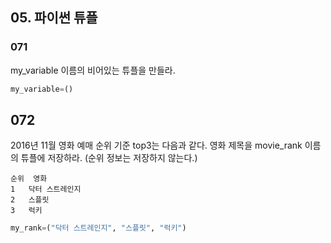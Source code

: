 ## 05. 파이썬 튜플

### 071
my_variable 이름의 비어있는 튜플을 만들라.
```python
my_variable=()
```

## 072
2016년 11월 영화 예매 순위 기준 top3는 다음과 같다. 영화 제목을 movie_rank 이름의 튜플에 저장하라. (순위 정보는 저장하지 않는다.)
```
순위	영화
1	닥터 스트레인지
2	스플릿
3	럭키
```
```python
my_rank=("닥터 스트레인지", "스플릿", "럭키")
```
